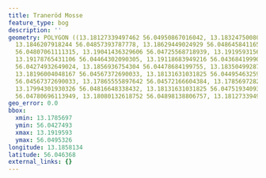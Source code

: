 ```yaml
---
title: Traneröd Mosse
feature_type: bog
description: ''
geometry: POLYGON ((13.18127339497462 56.04950867016042, 13.18324750080941 56.04953263735718,
  13.1846207918244 56.04857393787778, 13.18629449024929 56.04864584116519, 13.19037144795154
  56.04807061111315, 13.19041436329606 56.04725568718939, 13.19195931568827 56.04615311565627,
  13.19178765431106 56.04464302090305, 13.19118683949216 56.04368419990512, 13.18852608814944
  56.04274932649024, 13.1856936754304 56.04478684199755, 13.18350499287477 56.04497860262276,
  13.18196004048167 56.04567372690033, 13.18131631031825 56.04495463259705, 13.1798571886151
  56.04567372690033, 13.17865555897642 56.04572166604384, 13.17856972828737 56.04696806287092,
  13.17994301930326 56.04816648338432, 13.18131631031825 56.04751934093066, 13.18217461720341
  56.04780696113949, 13.18080132618752 56.04898138806757, 13.18127339497462 56.04950867016042))
geo_error: 0.0
bbox:
  xmin: 13.1785697
  ymin: 56.0427493
  xmax: 13.1919593
  ymax: 56.0495326
longitude: 13.1858134
latitude: 56.046368
external_links: {}
---
```

